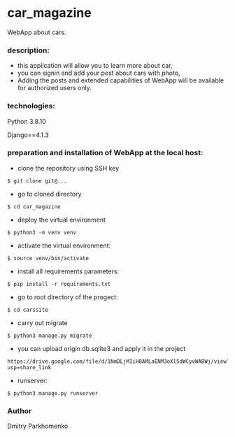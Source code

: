 # car_magazine
WebApp about cars.

### description: 
- this application will allow you to learn more about car,
- you can signin and add your post about cars with photo,
- Adding the posts and extended capabilities of WebApp will be available for authorized users only.
### technologies:

Python  3.8.10

Django==4.1.3

### preparation and installation of WebApp at the local host:

- clone the repository using SSH key

```
$ git clone git@...

```
- go to cloned directory 

```
$ cd car_magazine

```
- deploy the virtual environment

```
$ python3 -m venv venv

```
- activate the virtual environment:

```
$ source venv/bin/activate

```
- install all requirements parameters:

```
$ pip install -r requirements.txt

```
- go to root directory of the progect: 

```
$ cd carssite 

```
- carry out migrate

```
$ python3 manage.py migrate

```
- you can upload origin db.sqlite3 and apply it in the project

```
https://drive.google.com/file/d/1NmDLjMIiH8AMLaENM3oXl5dWCyvWABWj/view?usp=share_link

```
- runserver: 

```
$ python3 manage.py runserver

```
### Author
Dmitry Parkhomenko 